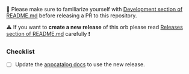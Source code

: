:wrench: Please make sure to familiarize yourself with [Development section of README.md](../README.md#Development) before releasing a PR to this repository.

:warning: If you want to **create a new release** of this orb please read [Releases section of README.md](../README.md#Releases) carefully :exclamation:

### Checklist

- [ ] Update the [appcatalog docs](https://github.com/giantswarm/giantswarm/blob/master/areas/managed-services/adding_app_to_appcatalog.md) to use the new release.
